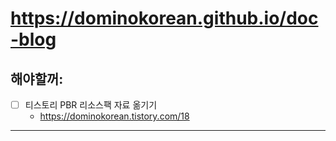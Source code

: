 # https://dominokorean.github.io/doc-blog

## 해야할꺼:

- [ ] 티스토리 PBR 리소스팩 자료 옮기기
  - https://dominokorean.tistory.com/18

---
